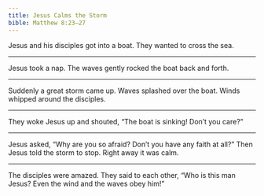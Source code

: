 ```yaml
---
title: Jesus Calms the Storm
bible: Matthew 8:23–27
---
```


Jesus and his disciples got into a boat.
They wanted to cross the sea.

---

Jesus took a nap.
The waves gently rocked
the boat back and forth.

---

Suddenly a great storm came up.
Waves splashed over the boat.
Winds whipped around the disciples.

---

They woke Jesus up and shouted,
“The boat is sinking! Don’t you care?”

---

Jesus asked, “Why are you so afraid?
Don’t you have any faith at all?”
Then Jesus told the storm to stop.
Right away it was calm.

---

The disciples were amazed. They said
to each other, “Who is this man Jesus?
Even the wind and the waves obey him!”

